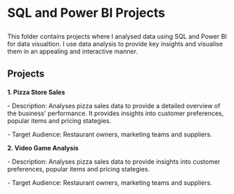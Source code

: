 # <p>SQL and Power BI Projects</p>
<p> This folder contains projects where I analysed data using SQL and Power BI for data visualtion. I use data analysis to provide key insights and visualise them in an appealing and interactive manner.</p>

## <p> Projects </p>
**<p> 1. Pizza Store Sales** </p>
<p> - Description: Analyses pizza sales data to provide a detailed overview of the business' performance. It provides insights into customer preferences, popular items and pricing stategies.</p>
<p> - Target Audience: Restaurant owners, marketing teams and suppliers.</p>

**<p> 2. Video Game Analysis** </p>
<p> - Description: Analyses pizza sales data to provide insights into customer preferences, popular items and pricing stategies.</p>
<p> - Target Audience: Restaurant owners, marketing teams and suppliers.</p>
